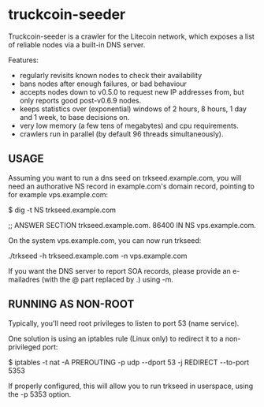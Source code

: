 truckcoin-seeder
===============

Truckcoin-seeder is a crawler for the Litecoin network, which exposes a list
of reliable nodes via a built-in DNS server.

Features:
* regularly revisits known nodes to check their availability
* bans nodes after enough failures, or bad behaviour
* accepts nodes down to v0.5.0 to request new IP addresses from,
  but only reports good post-v0.6.9 nodes.
* keeps statistics over (exponential) windows of 2 hours, 8 hours,
  1 day and 1 week, to base decisions on.
* very low memory (a few tens of megabytes) and cpu requirements.
* crawlers run in parallel (by default 96 threads simultaneously).

USAGE
-----

Assuming you want to run a dns seed on trkseed.example.com, you will
need an authorative NS record in example.com's domain record, pointing
to for example vps.example.com:

$ dig -t NS trkseed.example.com

;; ANSWER SECTION
trkseed.example.com.   86400    IN      NS     vps.example.com.

On the system vps.example.com, you can now run trkseed:

./trkseed -h trkseed.example.com -n vps.example.com

If you want the DNS server to report SOA records, please provide an
e-mailadres (with the @ part replaced by .) using -m.

RUNNING AS NON-ROOT
-------------------

Typically, you'll need root privileges to listen to port 53 (name service).

One solution is using an iptables rule (Linux only) to redirect it to
a non-privileged port:

$ iptables -t nat -A PREROUTING -p udp --dport 53 -j REDIRECT --to-port 5353

If properly configured, this will allow you to run trkseed in userspace, using
the -p 5353 option.
